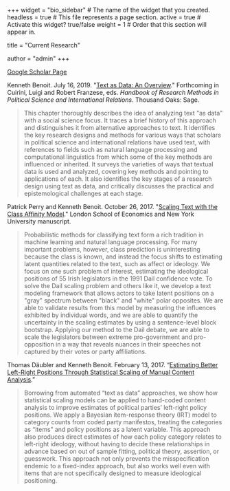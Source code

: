 +++
widget = "bio_sidebar"  # The name of the widget that you created.
headless = true  # This file represents a page section.
active = true  # Activate this widget? true/false
weight = 1  # Order that this section will appear in.

title = "Current Research"

author = "admin"
+++

[Google Scholar Page](http://scholar.google.co.uk/citations?user=hp1p9TEAAAAJ "Kenneth Benoit's Google Scholar page")

Kenneth Benoit.  July 16, 2019.  "[Text as Data: An Overview](pdfs/28%20Benoit%20Text%20as%20Data%20draft%202.pdf)."  Forthcoming in Cuirini, Luigi and Robert Franzese, eds. _Handbook of Research Methods in Political Science and International Relations_.  Thousand Oaks: Sage.


> This chapter thoroughly describes the idea of analyzing text "as data" with a social science focus. 
It traces a brief history of this approach and distinguishes it from alternative approaches to text. It 
identifies the key research designs and methods for various ways that scholars in political science 
and international relations have used text, with references to fields such as natural language 
processing and computational linguistics from which some of the key methods are influenced or 
inherited. It surveys the varieties of ways that textual data is used and analyzed, covering key 
methods and pointing to applications of each. It also identifies the key stages of a research design 
using text as data, and critically discusses the practical and epistemological challenges at each 
stage.


Patrick Perry and Kenneth Benoit.  October 26, 2017.  "[Scaling Text with the Class Affinity Model](http://arxiv.org/abs/1710.08963)."  London School of Economics and New York University manuscript.  


>  Probabilistic methods for classifying text form a rich tradition in machine
  learning and natural language processing.  For many important problems,
  however, class prediction is uninteresting because the class is known, and
  instead the focus shifts to estimating latent quantities related to the
  text, such as affect or ideology.  We focus on one such problem of interest,
  estimating the ideological positions of 55 Irish legislators in the 1991
  Dail confidence vote. To solve the Dail scaling problem and others
  like it, we develop a text modeling framework that allows actors to take
  latent positions on a "gray" spectrum between "black" and "white" polar
  opposites.  We are able to validate results from this model by measuring
  the influences exhibited by individual words, and we are able to quantify
  the uncertainty in the scaling estimates by using a sentence-level block
  bootstrap. Applying our method to the Dail debate, we are able to
  scale the legislators between extreme pro-government and pro-opposition in a
  way that reveals nuances in their speeches not captured by their votes or
  party affiliations.
  

Thomas Däubler and Kenneth Benoit. February 13, 2017\. “[Estimating Better Left-Right Positions Through Statistical Scaling of Manual Content Analysis](pdfs/text_in_context_2017.pdf).”


> Borrowing from automated “text as data” approaches, we show how statistical scaling models can be applied to hand-coded content analysis to improve estimates of political parties’ left-right policy positions. We apply a Bayesian item-response theory (IRT) model to category counts from coded party manifestos, treating the categories as “items” and policy positions as a latent variable. This approach also produces direct estimates of how each policy category relates to left-right ideology, without having to decide these relationships in advance based on out of sample fitting, political theory, assertion, or guesswork. This approach not only prevents the misspecification endemic to a fixed-index approach, but also works well even with items that are not specifically designed to measure ideological positioning.
